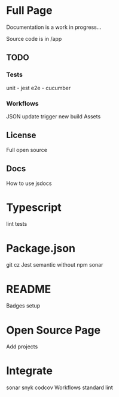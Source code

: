 # Full Page

Documentation is a work in progress...

Source code is in /app

## TODO

### Tests

unit - jest
e2e - cucumber

### Workflows

JSON update trigger new build
Assets

## License
Full open source

## Docs
How to use
jsdocs

# Typescript
lint
tests

# Package.json
git cz
Jest
semantic without npm
sonar

# README
Badges
setup

# Open Source Page
Add projects

# Integrate
sonar
snyk
codcov
Workflows
standard lint


